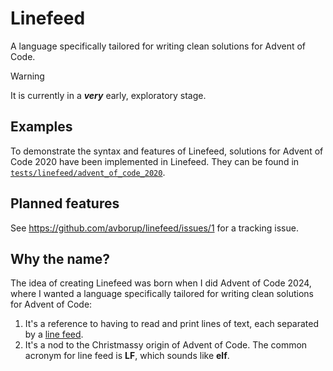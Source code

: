# Linefeed

A language specifically tailored for writing clean solutions for Advent of Code.


> [!WARNING]  
> It is currently in a _**very**_ early, exploratory stage.

## Examples

To demonstrate the syntax and features of Linefeed, solutions for Advent of Code 2020 have been implemented in Linefeed. They can be found in [`tests/linefeed/advent_of_code_2020`](https://github.com/avborup/linefeed/tree/main/linefeed/tests/linefeed/advent_of_code_2020).

## Planned features

See https://github.com/avborup/linefeed/issues/1 for a tracking issue.

## Why the name?

The idea of creating Linefeed was born when I did Advent of Code 2024, where I wanted a language specifically tailored for writing clean solutions for Advent of Code:

1. It's a reference to having to read and print lines of text, each separated by a [line feed](https://en.wikipedia.org/wiki/Newline).
2. It's a nod to the Christmassy origin of Advent of Code. The common acronym for line feed is **LF**, which sounds like **elf**.
